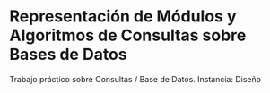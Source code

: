 # Representación de Módulos y Algoritmos de Consultas sobre Bases de Datos
Trabajo práctico sobre Consultas / Base de Datos. Instancia: Diseño
